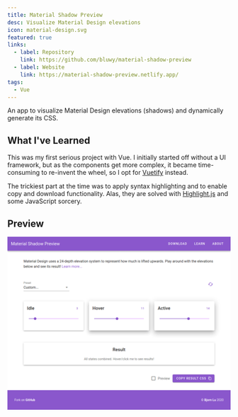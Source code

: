 ```yaml
---
title: Material Shadow Preview
desc: Visualize Material Design elevations
icon: material-design.svg
featured: true
links:
  - label: Repository
    link: https://github.com/bluwy/material-shadow-preview
  - label: Website
    link: https://material-shadow-preview.netlify.app/
tags:
  - Vue
---
```


An app to visualize Material Design elevations (shadows) and dynamically generate its CSS.

<!-- endexcerpt -->

## What I've Learned

This was my first serious project with Vue. I initially started off without a UI framework, but as the components get more complex, it became time-consuming to re-invent the wheel, so I opt for [Vuetify](https://vuetifyjs.com) instead.

The trickiest part at the time was to apply syntax highlighting and to enable copy and download functionality. Alas, they are solved with [Highlight.js](https://highlightjs.org) and some JavaScript sorcery.

## Preview

![Website preview](./preview.png)
